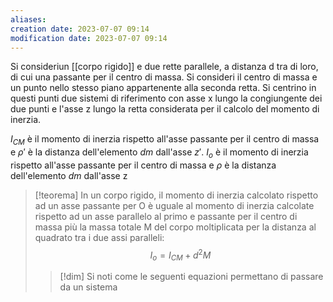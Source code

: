```yaml
---
aliases: 
creation date: 2023-07-07 09:14
modification date: 2023-07-07 09:14
---
```


Si consideriun [[corpo rigido]] e due rette parallele, a distanza d tra di loro, di cui una passante per il centro di massa. Si consideri il centro di massa e un punto nello stesso piano appartenente alla seconda retta. Si centrino in questi punti due sistemi di riferimento con asse x lungo la congiungente dei due punti e l'asse z lungo la retta considerata per il calcolo del momento di inerzia.

$I_{CM}$ è il momento di inerzia rispetto all'asse passante per il centro di massa e $\rho'$ è la distanza dell'elemento $dm$ dall'asse $z'$.
$I_{o}$ è il momento di inerzia rispetto all'asse passante per il centro di massa e $\rho$ è la distanza dell'elemento $dm$ dall'asse z

>[!teorema]
>In un corpo rigido, il momento di inerzia calcolato rispetto ad un asse passante per O è uguale al momento di inerzia calcolate rispetto ad un asse parallelo al primo e passante per il centro di massa più la massa totale M del corpo moltiplicata per la distanza al quadrato tra i due assi paralleli:
>$$ I_{o} = I_{CM} + d^2 M $$
>
>>[!dim]
>>Si noti come le seguenti equazioni permettano di passare da un sistema 